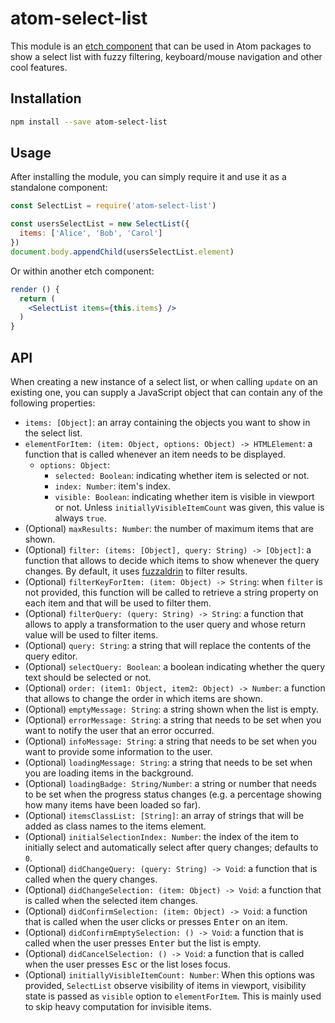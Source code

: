 # atom-select-list

This module is an [etch component](https://github.com/atom/etch) that can be used in Atom packages to show a select list with fuzzy filtering, keyboard/mouse navigation and other cool features.

## Installation

```bash
npm install --save atom-select-list
```

## Usage

After installing the module, you can simply require it and use it as a standalone component:

```js
const SelectList = require('atom-select-list')

const usersSelectList = new SelectList({
  items: ['Alice', 'Bob', 'Carol']
})
document.body.appendChild(usersSelectList.element)
```

Or within another etch component:

```jsx
render () {
  return (
    <SelectList items={this.items} />
  )
}
```

## API

When creating a new instance of a select list, or when calling `update` on an existing one, you can supply a JavaScript object that can contain any of the following properties:

* `items: [Object]`: an array containing the objects you want to show in the select list.
* `elementForItem: (item: Object, options: Object) -> HTMLElement`: a function that is called whenever an item needs to be displayed.
  * `options: Object`:
    * `selected: Boolean`: indicating whether item is selected or not.
    * `index: Number`: item's index.
    * `visible: Boolean`: indicating whether item is visible in viewport or not. Unless `initiallyVisibleItemCount` was given, this value is always `true`.
* (Optional) `maxResults: Number`: the number of maximum items that are shown.
* (Optional) `filter: (items: [Object], query: String) -> [Object]`: a function that allows to decide which items to show whenever the query changes. By default, it uses [fuzzaldrin](https://github.com/atom/fuzzaldrin) to filter results.
* (Optional) `filterKeyForItem: (item: Object) -> String`: when `filter` is not provided, this function will be called to retrieve a string property on each item and that will be used to filter them.
* (Optional) `filterQuery: (query: String) -> String`: a function that allows to apply a transformation to the user query and whose return value will be used to filter items.
* (Optional) `query: String`: a string that will replace the contents of the query editor.
* (Optional) `selectQuery: Boolean`: a boolean indicating whether the query text should be selected or not.
* (Optional) `order: (item1: Object, item2: Object) -> Number`: a function that allows to change the order in which items are shown.
* (Optional) `emptyMessage: String`: a string shown when the list is empty.
* (Optional) `errorMessage: String`: a string that needs to be set when you want to notify the user that an error occurred.
* (Optional) `infoMessage: String`: a string that needs to be set when you want to provide some information to the user.
* (Optional) `loadingMessage: String`: a string that needs to be set when you are loading items in the background.
* (Optional) `loadingBadge: String/Number`: a string or number that needs to be set when the progress status changes (e.g. a percentage showing how many items have been loaded so far).
* (Optional) `itemsClassList: [String]`: an array of strings that will be added as class names to the items element.
* (Optional) `initialSelectionIndex: Number`: the index of the item to initially select and automatically select after query changes; defaults to `0`.
* (Optional) `didChangeQuery: (query: String) -> Void`: a function that is called when the query changes.
* (Optional) `didChangeSelection: (item: Object) -> Void`: a function that is called when the selected item changes.
* (Optional) `didConfirmSelection: (item: Object) -> Void`: a function that is called when the user clicks or presses <kbd>Enter</kbd> on an item.
* (Optional) `didConfirmEmptySelection: () -> Void`: a function that is called when the user presses <kbd>Enter</kbd> but the list is empty.
* (Optional) `didCancelSelection: () -> Void`: a function that is called when the user presses <kbd>Esc</kbd> or the list loses focus.
* (Optional) `initiallyVisibleItemCount: Number`: When this options was provided, `SelectList` observe visibility of items in viewport, visibility state is passed as `visible` option to `elementForItem`. This is mainly used to skip heavy computation for invisible items.

